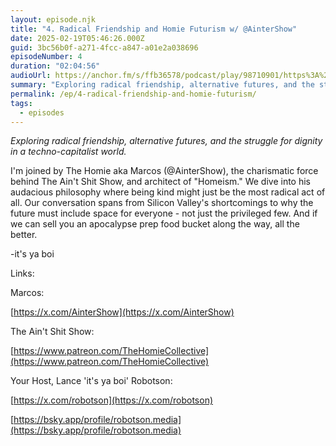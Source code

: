 ```yaml
---
layout: episode.njk
title: "4. Radical Friendship and Homie Futurism w/ @AinterShow"
date: 2025-02-19T05:46:26.000Z
guid: 3bc56b0f-a271-4fcc-a847-a01e2a038696
episodeNumber: 4
duration: "02:04:56"
audioUrl: https://anchor.fm/s/ffb36578/podcast/play/98710901/https%3A%2F%2Fd3ctxlq1ktw2nl.cloudfront.net%2Fstaging%2F2025-1-19%2Fe25ce6dc-8a6b-3311-4697-3a8aef94ac0f.mp3
summary: "Exploring radical friendship, alternative futures, and the struggle for dignity in a techno-capitalist world. I'm joined by The Homie aka Marcos (@AinterShow), the charismatic force behind The Ain't Shit Show, and architect of \"Homeism.\" We dive into his audacious philosophy where being kind might just be the most radical act of all. Our conversation spans from Silicon Valley's shortcomings to why the future must include space for everyone - not just the privileged few. And if we can sell you an apocalypse prep food bucket along the way, all the better. -it's ya boi Links: Marcos: https://x.com/AinterShow The Ain't Shit Show: https://www.patreon.com/TheHomieCollective Your Host, Lance 'it's ya boi' Robotson: https://x.com/robotson https://bsky.app/profile/robotson.media"
permalink: /ep/4-radical-friendship-and-homie-futurism/
tags:
  - episodes
---
```


_Exploring radical friendship, alternative futures, and the struggle for dignity in a techno-capitalist world._

I'm joined by The Homie aka Marcos (@AinterShow), the charismatic force behind The Ain't Shit Show, and architect of "Homeism." We dive into his audacious philosophy where being kind might just be the most radical act of all. Our conversation spans from Silicon Valley's shortcomings to why the future must include space for everyone - not just the privileged few. And if we can sell you an apocalypse prep food bucket along the way, all the better.

\-it's ya boi

Links:

Marcos:

[https://x.com/AinterShow](https://x.com/AinterShow)

The Ain't Shit Show:

[https://www.patreon.com/TheHomieCollective](https://www.patreon.com/TheHomieCollective)

Your Host, Lance 'it's ya boi' Robotson:

[https://x.com/robotson](https://x.com/robotson)

[https://bsky.app/profile/robotson.media](https://bsky.app/profile/robotson.media)
